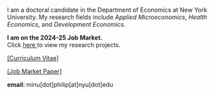 
I am a doctoral candidate in the Department of Economics at New York University. 
My research fields include *Applied Microeconomics*, *Health Economics*, and *Development Economics*. 


<b> I am on the 2024-25 Job Market. </b>
<br> Click <a href="https://minu-philip.github.io/Research/">here </a> to view my research projects.
<!-- My broad research interests are in studying health and socio-economic choices/outcomes of individuals in developing countries, as well as the role of norms, identities, political economy or psychology in shaping them. -->


<a href="Files/PhilipMinu_CV.pdf">[Curriculum Vitae]</a>
<br>

<a href="../../Files/PhilipMinu_JMPDraft.pdf"> [Job Market Paper] </a>
<br>

<!--<br><a href="https://scholar.google.com/citations?user=yqwUdjkAAAAJ&hl=en">[Google Scholar]</a>
<br> -->
<p> <b> email: </b> minu[dot]philip[at]nyu[dot]edu </p>






